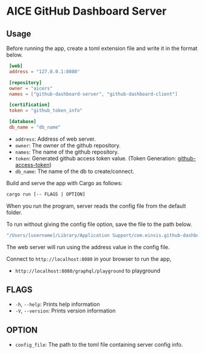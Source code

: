 # AICE GitHub Dashboard Server

## Usage

Before running the app, create a toml extension file and write it in the format below.

```toml
 [web]
 address = "127.0.0.1:8080"

 [repository]
 owner = "aicers"
 names = ["github-dashboard-server", "github-dashboard-client"]

 [certification]
 token = "github_token_info"

 [database]
 db_name = "db_name"
```

* `address`: Address of web server.
* `owner`: The owner of the github repository.
* `names`: The name of the github repository.
* `token`: Generated github access token value. (Token Generation: [github-access-token](https://docs.github.com/en/authentication/keeping-your-account-and-data-secure/creating-a-personal-access-token#creating-a-token))
* `db_name`: The name of the db to create/connect.

Build and serve the app with Cargo as follows:

```sh
cargo run [-- FLAGS | OPTION]
```

When you run the program, server reads the config file from the default folder.

To run without giving the config file option, save the file to the path below.

```sh
"/Users/[username]/Library/Application Support/com.einsis.github-dashboard-server/config.toml"
```

The web server will run using the address value in the config file.

Connect to `http://localhost:8080` in your browser to run the app,

* `http://localhost:8080/graphql/playground` to playground

## FLAGS

* `-h`, `--help`: Prints help information
* `-V`, `--version`: Prints version information

## OPTION

* `config_file`: The path to the toml file containing server config info.
